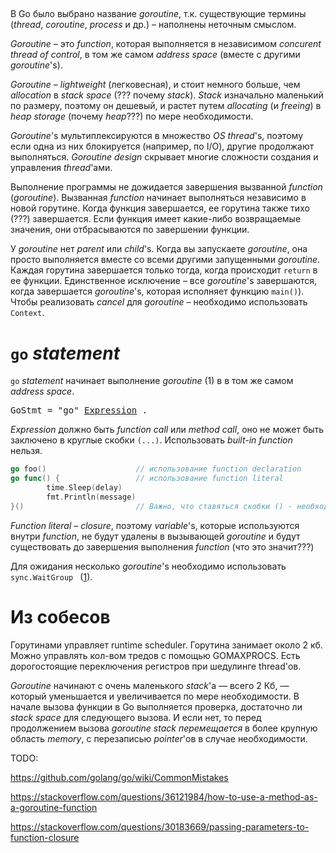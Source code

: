 ## 

В Go было выбрано название *goroutine*, т.к. существующие термины (*thread*, *coroutine*, *process* и др.) – наполнены неточным смыслом. 

*Goroutine* – это *function*, которая выполняется в независимом *concurent thread of control*, в том же самом *address space* (вместе с другими *goroutine*'s). 

*Goroutine* –  *lightweight* (легковесная), и стоит немного больше, чем *allocation* в *stack space* (??? почему *stack*). *Stack* изначально маленький по размеру, поэтому он дешевый, и растет путем *allocating* (и *freeing*) в *heap storage* (почему *heap*???) по мере необходимости.

*Goroutine*'s мультиплексируются в множество *OS thread*'s, поэтому если одна из них блокируется (например, по I/O), другие продолжают выполняться. *Goroutine design* скрывает многие сложности создания и управления *thread*'ами.

Выполнение программы не дожидается завершения вызванной *function* (*goroutine*). Вызванная *function* начинает выполняться независимо в новой горутине. Когда функция завершается, ее горутина также тихо (???) завершается. Если функция имеет какие-либо возвращаемые значения, они отбрасываются по завершении функции.

У *goroutine* нет *parent* или *child*'s. Когда вы запускаете *goroutine*, она просто выполняется вместе со всеми другими запущенными *goroutine*. Каждая горутина завершается только тогда, когда происходит `return` в ее функции. Единственное исключение – все *goroutine*'s завершаются, когда завершается *goroutine*'s, которая исполняет функцию `main()`). Чтобы реализовать *cancel* для *goroutine* – необходимо использовать `Context`.

# `go` *statement*

`go` *statement* начинает выполнение *goroutine* (1) в в том же самом *address space*. 

<pre>
GoStmt = "go" <a href="#operator">Expression</a> .   
</pre>

*Expression* должно быть *function call* или *method call*, оно не может быть заключено в круглые скобки `(...)`. Использовать *built-in function* нельзя. 

```go
go foo()                    // использование function declaration
go func() {                 // использование function literal
        time.Sleep(delay)
        fmt.Println(message)
}()                         // Важно, что ставяться скобки () - необходимо вызвать function
```

*Function literal* – *closure*, поэтому *variable*'s, которые используются внутри *function*, не будут удалены в вызывающей *goroutine* и будут существовать до завершения выполнения *function* (что это значит???)

Для ожидания несколько *goroutine*'s необходимо использовать `sync.WaitGroup ` ([1](#sync-waitgroup)).



# Из собесов

Горутинами управляет runtime scheduler. Горутина занимает около 2 кб. Можно управлять кол-вом тредов с помощью GOMAXPROCS. Есть дорогостоящие переключения регистров при шедулинге thread'ов.

*Goroutine* начинают с очень маленького *stack*'а — всего 2 Кб, — который уменьшается и увеличивается по мере необходимости. В начале вызова функции в Go выполняется проверка, достаточно ли *stack space*  для следующего вызова. И если нет, то перед продолжением вызова *goroutine stack* *перемещается* в более крупную область *memory*, с перезаписью *pointer*'ов в случае необходимости.



TODO:

https://github.com/golang/go/wiki/CommonMistakes

https://stackoverflow.com/questions/36121984/how-to-use-a-method-as-a-goroutine-function

https://stackoverflow.com/questions/30183669/passing-parameters-to-function-closure